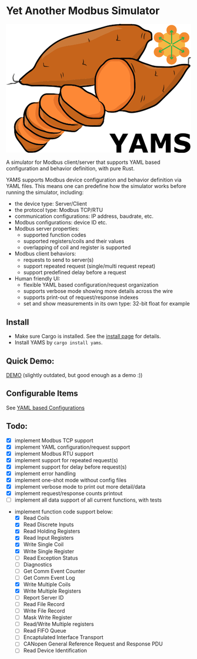 # Yet Another Modbus Simulator

![YAMS](yams.png)

A simulator for Modbus client/server that supports YAML based configuration and behavior definition, with pure Rust.

YAMS supports Modbus device configuration and behavior definition via YAML files. This means one can predefine how the
simulator works before running the simulator, including:

- the device type: Server/Client
- the protocol type: Modbus TCP/RTU
- communication configurations: IP address, baudrate, etc.
- Modbus configurations: device ID etc.
- Modbus server properties:
    - supported function codes
    - supported registers/coils and their values
    - overlapping of coil and register is supported
- Modbus client behaviors:
    - requests to send to server(s)
    - support repeated request (single/multi request repeat)
    - support predefined delay before a request
- Human friendly UI:
    - flexible YAML based configuration/request organization
    - supports verbose mode showing more details across the wire
    - supports print-out of request/response indexes
    - set and show measurements in its own type: 32-bit float for example

## Install

- Make sure Cargo is installed. See the [install page](rust-lang.org/tools/install) for details.
- Install YAMS by `cargo install yams`.

## Quick Demo:

[DEMO](https://asciinema.org/a/453058) (slightly outdated, but good enough as a demo :))

## Configurable Items
See [YAML based Configurations](yaml.based.configurations.md)

## Todo:

- [x] implement Modbus TCP support
- [x] implement YAML configuration/request support
- [x] implement Modbus RTU support
- [x] implement support for repeated request(s)
- [x] implement support for delay before request(s)
- [x] implement error handling
- [x] implement one-shot mode without config files
- [x] implement verbose mode to print out more detail/data
- [x] implement request/response counts printout
- [ ] implement all data support of all current functions, with tests
- implement function code support below:
  - [x] Read Coils
  - [x] Read Discrete Inputs
  - [x] Read Holding Registers
  - [x] Read Input Registers
  - [x] Write Single Coil
  - [x] Write Single Register
  - [ ] Read Exception Status
  - [ ] Diagnostics
  - [ ] Get Comm Event Counter
  - [ ] Get Comm Event Log
  - [x] Write Multiple Coils
  - [x] Write Multiple Registers
  - [ ] Report Server ID
  - [ ] Read File Record
  - [ ] Write File Record
  - [ ] Mask Write Register
  - [ ] Read/Write Multiple registers
  - [ ] Read FIFO Queue
  - [ ] Encaptulated Interface Transport
  - [ ] CANopen General Reference Request and Response PDU
  - [ ] Read Device Identification
